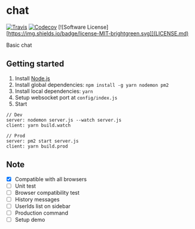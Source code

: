 # chat

[![Travis](https://img.shields.io/travis/nathaa/chat.svg)](https://travis-ci.org/nathaa/chat)
[![Codecov](https://img.shields.io/codecov/c/github/nathaa/chat.svg)](https://codecov.io/github/nathaa/chat)
[![Software License][https://img.shields.io/badge/license-MIT-brightgreen.svg]](LICENSE.md)

Basic chat

## Getting started

1. Install [Node.js](https://nodejs.org/en/)
2. Install global dependencies: `npm install -g yarn nodemon pm2`
2. Install local dependencies: `yarn`
3. Setup websocket port at `config/index.js`
4. Start

```
// Dev
server: nodemon server.js --watch server.js
client: yarn build.watch

// Prod
server: pm2 start server.js
client: yarn build.prod
```

## Note
- [x] Compatible with all browsers
- [ ] Unit test
- [ ] Browser compatibility test
- [ ] History messages
- [ ] UserIds list on sidebar
- [ ] Production command
- [ ] Setup demo
